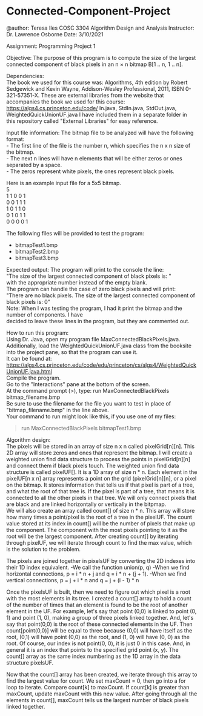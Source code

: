 # Connected-Component-Project
  
 @author:  Teresa Iles
 COSC 3304 Algorithm Design and Analysis
 Instructor:  Dr. Lawrence Osborne
 Date: 3/10/2021
  
 Assignment:  Programming Project 1
 
 Objective:
 The purpose of this program is to compute the size of the largest connected
 component of black pixels in an n × n bitmap B[1 .. n, 1 .. n].
  
 Dependencies:  
 The book we used for this course was: Algorithms, 4th edition by Robert Sedgewick and Kevin Wayne, Addison-Wesley Professional, 2011, ISBN 0-321-57351-X. 
 These are external libraries from the website that accompanies the book we used for this course: https://algs4.cs.princeton.edu/code/
 In.java, StdIn.java, StdOut.java, WeightedQuickUnionUF.java
 I have included them in a separate folder in this repository called "External Libraries" for easy reference.  
 
 Input file information:
 The bitmap file to be analyzed will have the following format:\
     - The first line of the file is the number n, which specifies the n x n size of the bitmap.  
     - The next n lines will have n elements that will be either zeros or ones separated by a space.   
     - The zeros represent white pixels, the ones represent black pixels. 
  
 Here is an example input file for a 5x5 bitmap.\
 5\
 1 1 0 0 1\
 0 0 1 1 1\
 1 0 1 1 0\
 0 1 0 1 1\
 0 0 0 0 1
  
 The following files will be provided to test the program:
   - bitmapTest1.bmp
   - bitmapTest2.bmp
   - bitmapTest3.bmp
 
 Expected output:
 The program will print to the console the line:    
 "The size of the largest connected component of black pixels is: "   
 with the appropriate number instead of the empty blank.  
 The program can handle the case of zero black pixels and will print:  
 "There are no black pixels. The size of the largest connected component of black pixels is: 0"  
 Note: When I was testing the program, I had it print the bitmap and the number of components.  I have   
 decided to leave these lines in the program, but they are commented out.  
 
 How to run this program:  
 Using Dr. Java, open my program file MaxConnectedBlackPixels.java.    
 Additionally, load the WeightedQuickUnionUF.java class from the booksite into the project pane, so that the program can use it.  
 It can be found at:  https://algs4.cs.princeton.edu/code/edu/princeton/cs/algs4/WeightedQuickUnionUF.java.html   
 Compile the program.  
 Go to the "Interactions" pane at the bottom of the screen.  
 At the command prompt (>), type: run MaxConnectedBlackPixels bitmap_filename.bmp     
 Be sure to use the filename for the file you want to test in place of "bitmap_filename.bmp" in the line above.  
 Your command to run might look like this, if you use one of my files:  
  > run MaxConnectedBlackPixels bitmapTest1.bmp    
 
 Algorithm design:\
 The pixels will be stored in an array of size n x n called pixelGrid[n][n]. This 2D array will store zeros and ones that represent
 the bitmap. I will create a weighted union find data structure to process the points in pixelGrid[n][n] and connect them if black pixels touch.
 The weighted union find data structure is called pixelUF[].  It is a 1D array of size n * n.  Each element in the pixelUF[n x n] array 
 represents a point on the grid (pixelGrid[n][n], or a pixel on the bitmap.  It stores information that tells us if that pixel is part 
 of a tree, and what the root of that tree is.  If the pixel is part of a tree, that means it is connected to all the other pixels in 
 that tree.  We will only connect pixels that are black and are linked horizontally or vertically in the bitpmap.   
 We will also create an array called count[] of size n * n.  This array will store how many times a point/pixel is the root of 
 a tree in the pixelUF.  The count value stored at its index in count[] will be the number of pixels that make up the component.
 The component with the most pixels pointing to it as the root will be the largest component.  After creating count[] by iterating through
 pixelUF, we will iterate through count to find the max value, which is the solution to the problem.
  
 The pixels are joined together in pixelsUF by converting the 2D indexes into their 1D index equivalent.
    -We call the function union(p, q)
    -When we find horizontal connections, p = i * n + j and q = i * n + (j + 1).
    -When we find vertical connections, p = j + i * n and q = j + (i - 1) * n 
  
 Once the pixelsUF is built, then we need to figure out which pixel is a root with the most elements in its tree.
 I created a count[] array to hold a count of the number of times that an element is found to be the root of another element in the UF.
 For example, let's say that point (0,0) is linked to point (0, 1) and point (1, 0), making a group of three pixels linked together.
 And, let's say that point(0,0) is the root of these connected elements in the UF.  Then count[point(0,0)] will be equal to three
 because (0,0) will have itself as the root, (0,1) will have point (0,0) as the root, and (1, 0) will have (0, 0) as the root.
 Of course, our index is not point(0, 0), it is just 0 in this case.  And, in general it is an index that points to the specified grid
 point (x, y).  The count[] array as the same index numbering as the 1D array in the data structure pixelsUF.
 
 Now that the count[] array has been created, we iterate through this array to find the largest value for count. We set maxCount = 0, then 
 go into a for loop to iterate.  Compare count[k] to maxCount.  If count[k] is greater than maxCount, update maxCount with this new value.
 After going through all the elements in count[], maxCount tells us the largest number of black pixels linked together.
 
